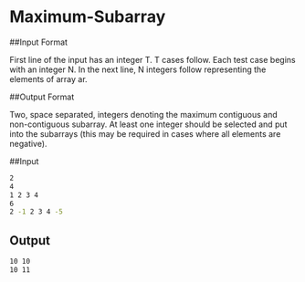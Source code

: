# Maximum-Subarray
##Input Format

First line of the input has an integer T. T cases follow. 
Each test case begins with an integer N. In the next line, N integers follow representing the elements of array ar.

##Output Format

Two, space separated, integers denoting the maximum contiguous and non-contiguous subarray. At least one integer should be selected and put into the subarrays (this may be required in cases where all elements are negative).

##Input

```bash
2 
4 
1 2 3 4
6
2 -1 2 3 4 -5
```
## Output
```bash
10 10
10 11
```
